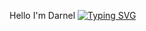 Hello I'm Darnel
 [![Typing SVG](https://readme-typing-svg.demolab.com?font=Fira+Code&pause=1000&width=435&lines=Artifical+Intelligence;Web+Development+;Cross+Platform+Application+Development;Machine+Learning)](https://git.io/typing-svg)

<!--
**Dcastor21/Dcastor21** is a ✨ _special_ ✨ repository because its `README.md` (this file) appears on your GitHub profile.

Here are some ideas to get you started:

- 🔭 I’m currently working on ...
- 🌱 I’m currently learning ...
- 👯 I’m looking to collaborate on ...
- 🤔 I’m looking for help with ...
- 💬 Ask me about ...
- 📫 How to reach me: ...
- 😄 Pronouns: ...
- ⚡ Fun fact: ...
-->
